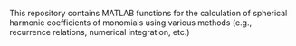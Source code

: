 This repository contains MATLAB functions for the calculation of spherical harmonic coefficients of monomials using various methods (e.g., recurrence relations, numerical integration, etc.)
